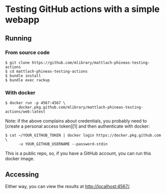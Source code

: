 Testing GitHub actions with a simple webapp
===========================================

Running
-------

### From source code

    $ git clone https://github.com/mlibrary/mattlach-phineas-testing-actions
    $ cd mattlach-phineas-testing-actions
    $ bundle install
    $ bundle exec rackup

### With docker

    $ docker run -p 4567:4567 \
          docker.pkg.github.com/mlibrary/mattlach-phineas-testing-actions/web:latest

Note: if the above complains about credentials, you probably need to
[create a personal access token][1] and then authenticate with docker:

    $ cat ~/YOUR_GITHUB_TOKEN | docker login https://docker.pkg.github.com \
          -u YOUR_GITHUB_USERNAME --password-stdin

This is a public repo, so, if you have a GitHub account, you can run
this docker image.

Accessing
---------

Either way, you can view the results at <http://localhost:4567/>.
